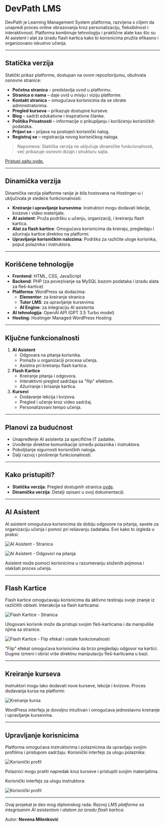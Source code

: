 # DevPath LMS

DevPath je Learning Management System platforma, razvijena s ciljem da unapredi proces online obrazovanja kroz personalizaciju, fleksibilnost i interaktivnost. Platforma kombinuje tehnologiju i praktične alate kao što su AI asistent i alat za izradu flash kartica kako bi korisnicima pružila efikasno i organizovano iskustvo učenja.

---

## Statička verzija
Statički prikaz platforme, dostupan na ovom repozitorijumu, obuhvata osnovne stranice:
- **Početna stranica** – predstavlja uvod u platformu.
- **Stranica o nama** – daje uvid u misiju i viziju platforme.
- **Kontakt stranica** – omogućava korisnicima da se obrate administratorima.
- **Pregled kurseva** – prikazuje dostupne kurseve.
- **Blog** – sadrži edukativne i inspirativne članke.
- **Politika Privatnosti** – informacije o prikupljanju i korišćenju korisničkih podataka.
- **Prijavi se** – prijava na postojeći korisnički nalog.
- **Registruj se** – registracija novog korisničkog naloga.
  

> Napomena: Statička verzija ne uključuje dinamičke funkcionalnosti, već prikazuje osnovni dizajn i strukturu sajta.

[Pristupi sajtu ovde.](https://ynevenay.github.io/DevPath-LMS/)

---

## Dinamička verzija
Dinamička verzija platforme ranije je bila hostovana na Hostinger-u i uključivala je sledeće funkcionalnosti:
- **Kreiranje i upravljanje kursevima**: Instruktori mogu dodavati lekcije, kvizove i video materijale.
- **AI asistent**: Pruža podršku u učenju, organizaciji, i kreiranju flash kartica.
- **Alat za flash kartice**: Omogućava korisnicima da kreiraju, pregledaju i ažuriraju kartice direktno na platformi.
- **Upravljanje korisničkim nalozima**: Podrška za različite uloge korisnika, poput polaznika i instruktora.

---

## Korišćene tehnologije
- **Frontend**: HTML, CSS, JavaScript
- **Backend**: PHP (za povezivanje sa MySQL bazom podataka i izradu alata za fleš-kartice)
- **Platforma**: WordPress sa dodacima:
  - **Elementor**: za kreiranje stranica
  - **Tutor LMS**: za upravljanje kursevima
  - **AI Engine**: za integraciju AI asistenta
- **AI tehnologija**: OpenAI API (GPT 3.5 Turbo model)
- **Hosting**: Hostinger Managed WordPress Hosting

---

## Ključne funkcionalnosti
1. **AI Asistent**
   - Odgovara na pitanja korisnika.
   - Pomaže u organizaciji procesa učenja.
   - Asistira pri kreiranju flash kartica.
2. **Flash Kartice**
   - Kreiranje pitanja i odgovora.
   - Interaktivni pregled sadržaja sa "flip" efektom.
   - Ažuriranje i brisanje kartica.
3. **Kursevi**
   - Dodavanje lekcija i kvizova.
   - Pregled i učenje kroz video sadržaj.
   - Personalizovani tempo učenja.

---

## Planovi za budućnost
- Unapređenje AI asistenta za specifične IT zadatke.
- Uvođenje direktne komunikacije između polaznika i instruktora.
- Poboljšanje sigurnosti korisničkih naloga.
- Dalji razvoj i proširenje funkcionalnosti.

---

## Kako pristupiti?
- **Statička verzija**: Pregled dostupnih stranica [ovde](https://ynevenay.github.io/DevPath-LMS/).
- **Dinamička verzija**: Detalji opisani u ovoj dokumentaciji.

---

## AI Asistent
AI asistent omogućava korisnicima da dobiju odgovore na pitanja, savete za organizaciju učenja i pomoć pri rešavanju zadataka.
Evo kako to izgleda u praksi:

![AI Asistent - Stranica](slike/devPath_AI_asistent_.png)

![AI Asistent - Odgovori na pitanja](slike/devPath_AI_asistent_na_delu.gif)

Asistent može pomoći korisnicima u razumevanju složenih pojmova i olakšati proces učenja.

---

## Flash Kartice
Flash kartice omogućavaju korisnicima da aktivno testiraju svoje znanje iz različitih oblasti. 
Interakcija sa flash karticama:

![Flash Kartice - Stranica](slike/devPath_flashcards_.png)

Ulogovani korisnik može da pristupi svojim fleš-karticama i da manipuliše njima sa stranice.

![Flash Kartice - Flip efekat i ostale funkcionalnosti](slike/devPath_flashcards_funkcije.gif)

"Flip" efekat omogućava korisnicima da brzo pregledaju odgovor na kartici.
Dugme izmeni i obrisi vrše direktnu manipulaciju fleš-karticama u bazi.

---

## Kreiranje kurseva
Instruktori mogu lako dodavati nove kurseve, lekcije i kvizove.
Proces dodavanja kursa na platformi:

![Kreiranje kursa](slike/devPath_dodavanje_kurseva.png)

WordPress interfejs je dovoljno intuitivan i omogućava jednostavno kreiranje i upravljanje kursevima.

---

## Upravljanje korisnicima
Platforma omogućava instruktorima i polaznicima da upravljaju svojim profilima i pristupom sadržaju. Korisnički interfejs za ulogu polaznika:

![Korisnički profil](slike/devPath_dashboard_polaznik.png)

Polaznici mogu pratiti napredak kroz kurseve i pristupiti svojim materijalima.

Korisnički interfejs za ulogu instruktora:

![Korisnički profil](slike/devPath_dashboard.png)

---

Ovaj projekat je deo mog diplomskog rada: *Razvoj LMS platforme sa integrisanim AI asistentom i alatom za izradu flash kartica*. 

Autor: **Nevena Milenković**
